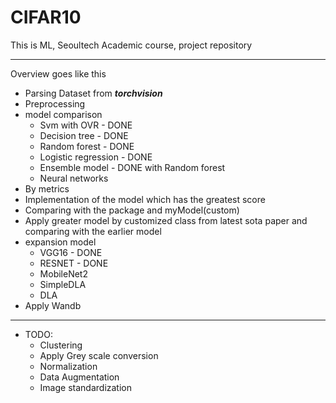 # CIFAR10
This is ML, Seoultech Academic course, project repository

<hr>

Overview goes like this

* Parsing Dataset from **_torchvision_**
* Preprocessing
* model comparison
  * Svm with OVR - DONE
  * Decision tree - DONE
  * Random forest - DONE
  * Logistic regression - DONE
  * Ensemble model - DONE with Random forest
  * Neural networks
* By metrics
* Implementation of the model which has the greatest score
* Comparing with the package and myModel(custom)
* Apply greater model by customized class from latest sota paper and comparing with the earlier model
* expansion model
  * VGG16 - DONE
  * RESNET - DONE
  * MobileNet2
  * SimpleDLA
  * DLA
* Apply Wandb

<hr>

* TODO:
  * Clustering
  * Apply Grey scale conversion
  * Normalization
  * Data Augmentation
  * Image standardization
